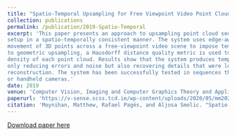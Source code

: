 ```yaml
---
title: "Spatio-Temporal Upsampling for Free Viewpoint Video Point Clouds"
collection: publications
permalink: /publication/2019-Spatio-Temporal
excerpt: 'This paper presents an approach to upsampling point cloud sequences captured through a wide baseline camera
setup in a spatio-temporally consistent manner. The system uses edge-aware scene flow to understand the
movement of 3D points across a free-viewpoint video scene to impose temporal consistency. In addition
to geometric upsampling, a Hausdorff distance quality metric is used to filter noise and further improve the
density of each point cloud. Results show that the system produces temporally consistent point clouds, not
only reducing errors and noise but also recovering details that were lost in frame-by-frame dense point cloud
reconstruction. The system has been successfully tested in sequences that have been captured via both static
or handheld cameras.'
date: 2019
venue: 'Computer Vision, Imaging and Computer Graphics Theory and Applications. VISIGRAPP 2019'
paperurl: 'https://v-sense.scss.tcd.ie/wp-content/uploads/2020/05/mm2020Cloud_compressed.pdf'
citation: 'Moynihan, Matthew, Rafael Pagés, and Aljosa Smolic. "Spatio-temporal Upsampling for Free Viewpoint Video Point Clouds." VISIGRAPP (5: VISAPP). 2019.'
---
```


[Download paper here](https://v-sense.scss.tcd.ie/wp-content/uploads/2020/05/mm2020Cloud_compressed.pdf)
